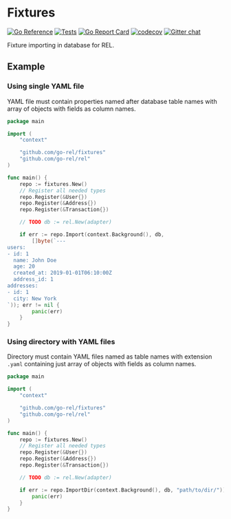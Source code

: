 # Fixtures

[![Go Reference](https://pkg.go.dev/badge/github.com/go-rel/fixtures.svg)](https://pkg.go.dev/github.com/go-rel/fixtures)
[![Tests](https://github.com/go-rel/fixtures/actions/workflows/test.yaml/badge.svg?branch=main)](https://github.com/go-rel/fixtures/actions/workflows/test.yaml)
[![Go Report Card](https://goreportcard.com/badge/github.com/go-rel/fixtures)](https://goreportcard.com/report/github.com/go-rel/fixtures)
[![codecov](https://codecov.io/gh/go-rel/fixtures/branch/main/graph/badge.svg?token=yxBdKVPXip)](https://codecov.io/gh/go-rel/fixtures)
[![Gitter chat](https://badges.gitter.im/go-rel/rel.png)](https://gitter.im/go-rel/rel)

Fixture importing in database for REL.

## Example

### Using single YAML file

YAML file must contain properties named after database table names with array of objects with fields as column names.

```go
package main

import (
	"context"

	"github.com/go-rel/fixtures"
	"github.com/go-rel/rel"
)

func main() {
	repo := fixtures.New()
	// Register all needed types
	repo.Register(&User{})
	repo.Register(&Address{})
	repo.Register(&Transaction{})

	// TODO db := rel.New(adapter)

	if err := repo.Import(context.Background(), db,
		[]byte(`---
users:
- id: 1
  name: John Doe
  age: 20
  created_at: 2019-01-01T06:10:00Z
  address_id: 1
addresses:
- id: 1
  city: New York
`)); err != nil {
		panic(err)
	}
}
```

### Using directory with YAML files

Directory must contain YAML files named as table names with extension `.yaml` containing just array of objects
with fields as column names.

```go
package main

import (
	"context"

	"github.com/go-rel/fixtures"
	"github.com/go-rel/rel"
)

func main() {
	repo := fixtures.New()
	// Register all needed types
	repo.Register(&User{})
	repo.Register(&Address{})
	repo.Register(&Transaction{})

	// TODO db := rel.New(adapter)

	if err := repo.ImportDir(context.Background(), db, "path/to/dir/")); err != nil {
		panic(err)
	}
}
```
